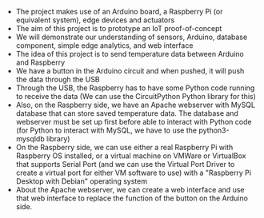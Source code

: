 * The project makes use of an Arduino board, a Raspberry Pi (or equivalent system), edge devices and actuators
* The aim of this project is to prototype an IoT proof-of-concept
* We will demonstrate our understanding of sensors, Arduino, database component, simple edge analytics, and web interface
* The idea of this project is to send temperature data between Arduino and Raspberry
* We have a button in the Arduino circuit and when pushed, it will push the data through the USB
* Through the USB, the Raspberry has to have some Python code running to receive the data (We can use the CircuitPython Python library for this)
* Also, on the Raspberry side, we have an Apache webserver with MySQL database that can store saved temperature data. The database and webserver must be set up first before able to interact with Python code (for Python to interact with MySQL, we have to use the python3-mysqldb library)
* On the Raspberry side, we can use either a real Raspberry Pi with Raspberry OS installed, or a virtual machine on VMWare or VirtualBox that supports Serial Port (and we can use the Virtual Port Driver to create a virtual port for either VM software to use) with a "Raspberry Pi Desktop with Debian" operating system
* About the Apache webserver, we can create a web interface and use that web interface to replace the function of the button on the Arduino side.
